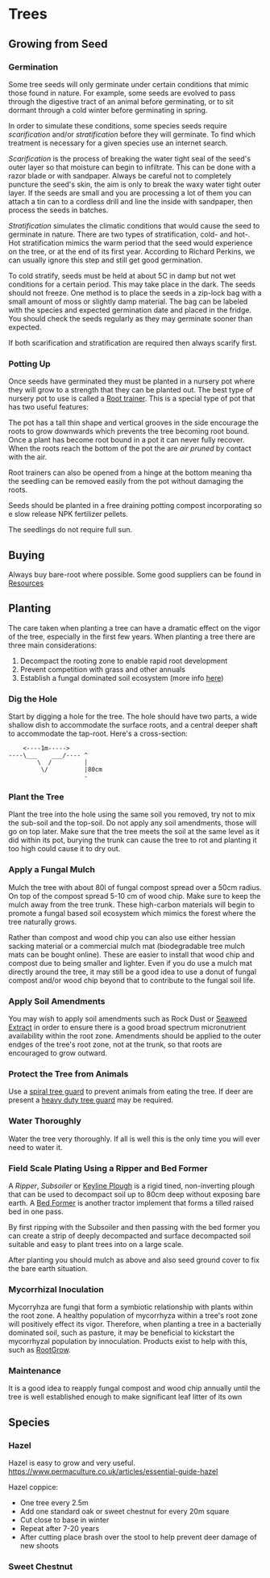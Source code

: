 # Trees

## Growing from Seed

### Germination

Some tree seeds will only germinate under certain conditions that mimic those found in nature. For example, some seeds are evolved to pass through the digestive tract of an animal before germinating, or to sit dormant through a cold winter before germinating in spring.

In order to simulate these conditions, some species seeds require _scarification_ and/or _stratification_ before they will germinate. To find which treatment is necessary for a given species use an internet search.

_Scarification_ is the process of breaking the water tight seal of the seed's outer layer so that moisture can begin to infiltrate. This can be done with a razor blade or with sandpaper. Always be careful not to completely puncture the seed's skin, the aim is only to break the waxy water tight outer layer. If the seeds are small and you are processing a lot of them you can attach a tin can to a cordless drill and line the inside with sandpaper, then process the seeds in batches.

_Stratification_ simulates the climatic conditions that would cause the seed to germinate in nature. There are two types of stratification, cold- and hot-. Hot stratification mimics the warm period that the seed would experience on the tree, or at the end of its first year. According to Richard Perkins, we can usually ignore this step and still get good germination.

To cold stratify, seeds must be held at about 5C in damp but not wet conditions for a certain period. This may take place in the dark. The seeds should not freeze. One method is to place the seeds in a zip-lock bag with a small amount of moss or slightly damp material. The bag can be labeled with the species and expected germination date and placed in the fridge. You should check the seeds regularly as they may germinate sooner than expected.

If both scarification and stratification are required then always scarify first.

### Potting Up

Once seeds have germinated they must be planted in a nursery pot where they will grow to a strength that they can be planted out. The best type of nursery pot to use is called a [Root trainer](https://www.lbsbuyersguide.co.uk/maxi-rootrainer.html). This is a special type of pot that has two useful features: 

The pot has a tall thin shape and vertical grooves in the side encourage the roots to grow downwards which prevents the tree becoming root bound. Once a plant has become root bound in a pot it can never fully recover. When the roots reach the bottom of the pot the are _air pruned_ by contact with the air.

Root trainers can also be opened from a hinge at the bottom meaning tha the seedling can be removed easily from the pot without damaging the roots.

Seeds should be planted in a free draining potting compost incorporating so e slow release NPK fertilizer pellets.

The seedlings do not require full sun.

## Buying

Always buy bare-root where possible. Some good suppliers can be found in [Resources](Resources.md)

## Planting

The care taken when planting a tree can have a dramatic effect on the vigor of the tree, especially in the first few years. When planting a tree there are three main considerations:

1. Decompact the rooting zone to enable rapid root development
1. Prevent competition with grass and other annuals
1. Establish a fungal dominated soil ecosystem (more info [here](https://drive.google.com/file/d/1S6bOMqe6XYIkKCZHTpzImGlMrWeln7yN/view?usp=sharing))

### Dig the Hole

Start by digging a hole for the tree. The hole should have two parts, a wide shallow dish to accommodate the surface roots, and a central deeper shaft to accommodate the tap-root. Here's a cross-section:

```
    <----1m----->
----\___    ___/---- ^
        \  /         |
         \/          |80cm
                     -

```

### Plant the Tree

Plant the tree into the hole using the same soil you removed, try not to mix the sub-soil and the top-soil. Do not apply any soil amendments, those will go on top later. Make sure that the tree meets the soil at the same level as it did within its pot, burying the trunk can cause the tree to rot and planting it too high could cause it to dry out.

### Apply a Fungal Mulch

Mulch the tree with about 80l of fungal compost spread over a 50cm radius. On top of the compost spread 5-10 cm of wood chip. Make sure to keep the mulch away from the tree trunk. These high-carbon materials will begin to promote a fungal based soil ecosystem which mimics the forest where the tree naturally grows.

Rather than compost and wood chip you can also use either hessian sacking material or a commercial mulch mat (biodegradable tree mulch mats can be bought online). These are easier to install that wood chip and compost due to being smaller and lighter. Even if you do use a mulch mat directly around the tree, it may still be a good idea to use a donut of fungal compost and/or wood chip beyond that to contribute to the fungal soil life.

### Apply Soil Amendments

You may wish to apply soil amendments such as Rock Dust or [Seaweed Extract](https://www.garden-goodies.co.uk/acatalog/Maxicrop-Original-Seaweed-Stimulant-10L.html) in order to ensure there is a good broad spectrum micronutrient availability within the root zone. Amendments should be applied to the outer endges of the tree's root zone, not at the trunk, so that roots are encouraged to grow outward.

### Protect the Tree from Animals

Use a [spiral tree guard](https://www.ashridgetrees.co.uk/spiral-tree-guards) to prevent animals from eating the tree. If deer are present a [heavy duty tree guard](https://www.ashridgetrees.co.uk/ashridge-heavy-duty-tree-guards) may be required.

### Water Thoroughly

Water the tree very thoroughly. If all is well this is the only time you will ever need to water it.

###  Field Scale Plating Using a Ripper and Bed Former

A _Ripper_, _Subsoiler_ or [Keyline Plough](http://yeomansplow.com.au/) is a rigid tined, non-inverting plough that can be used to decompact soil up to 80cm deep without exposing bare earth. A [Bed Former](https://www.machines-simon.com/en/our-machines/soil-preparation/twin-rotor-bed-former/single-cultirateau/15-cultirateau-reinforced-bed-former.html) is another tractor implement that forms a tilled raised bed in one pass.

By first ripping with the Subsoiler and then passing with the bed former you can create a strip of deeply decompacted and surface decompacted soil suitable and easy to plant trees into on a large scale.

After planting you should mulch as above and also seed ground cover to fix the bare earth situation. 

### Mycorrhizal Inoculation

Mycorryhza are fungi that form a symbiotic relationship with plants within the root zone. A healthy population of mycorrhyza within a tree's root zone will positively effect its vigor. Therefore, when planting a tree in a bacterially dominated soil, such as pasture, it may be beneficial to kickstart the mycorrhyzal population by innoculation. Products exist to help with this, such as [RootGrow](http://rootgrow.co.uk/products/).

### Maintenance

It is a good idea to reapply fungal compost and wood chip annually until the tree is well established enough to make significant leaf litter of its own

## Species

### Hazel

Hazel is easy to grow and very useful. https://www.permaculture.co.uk/articles/essential-guide-hazel

Hazel coppice:

- One tree every 2.5m
- Add one standard oak or sweet chestnut for every 20m square
- Cut close to base in winter
- Repeat after 7-20 years
- After cutting place brash over the stool to help prevent deer damage of new shoots

### Sweet Chestnut

